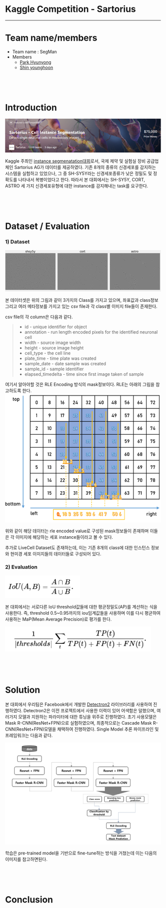 # Kaggle Competition - Sartorius
---


# Team name/members
- Team name : SegMan
- Members
  - [Park Hyunyong](https://github.com/hyunyongPark)
  - [Shin younghoon](https://github.com/Yphy)

<br/><br/><br/>
# Introduction
![image](https://github.com/hyunyongPark/Kaggle_sartorius/blob/master/img/sartorius_title.PNG?raw=true)

Kaggle 주최인 [instance segmenatation대회](https://www.kaggle.com/c/sartorius-cell-instance-segmentation/overview)로서, 국제 제약 및 실험실 장비 공급업체인 Sartorius AG가 데이터를 제공하였다. 
기존 8개의 종류의 신경세포를 감지하는 시스템을 실험하고 있었으나, 그 중 SH-SY5Y라는 신경세포종류가 낮은 정밀도 및 정확도를 나타내서 복병이었다고 한다. 
따라서 본 대회에서는 SH-SY5Y, CORT, ASTRO 세 가지 신경세포유형에 대한 instance를 감지해내는 task를 요구한다. 

<br/><br/><br/>
# Dataset / Evaluation

### 1) Dataset
![image](https://github.com/hyunyongPark/Kaggle_sartorius/blob/master/img/img_example.PNG?raw=true)

본 데이터셋은 위의 그림과 같이 3가지의 Class를 가지고 있으며, 좌표값과 class정보 그리고 여러 메타정보를 가지고 있는 csv file과 각 class별 이미지 file들이 존재한다. 

csv file의 각 column은 다음과 같다.
> * id - unique identifier for object
> * annotation - run length encoded pixels for the identified neuronal cell
> * width - source image width
> * height - source image height
> * cell_type - the cell line
> * plate_time - time plate was created
> * sample_date - date sample was created
> * sample_id - sample identifier
> * elapsed_timedelta - time since first image taken of sample

여기서 알아야할 것은 RLE Encoding 방식의 mask정보이다.
RLE는 아래의 그림을 참고하도록 한다. 
![image](https://github.com/hyunyongPark/Kaggle_sartorius/blob/master/img/rle_encode.png?raw=true)

위와 같이 해당 데이터는 rle encoded value로 구성된 mask정보들이 존재하며 이들은 각 이미지에 해당하는 세포 instance들이라고 볼 수 있다. 

추가로 LiveCell Dataset도 존재하는데, 이는 기존 8개의 class에 대한 인스턴스 정보와 현미경 세포 이미지들의 데이터들로 구성되어 있다. 

### 2) Evaluation
![image](https://github.com/hyunyongPark/Kaggle_sartorius/blob/master/img/evaluation_1.PNG?raw=true)

본 대회에서는 서로다른 IoU threshold값들에 대한 평균정밀도(AP)를 계산하는 식을 사용한다. 
즉, threshold 0.5~0.95까지의 iou임계값들을 사용하며 이를 다시 평균하여 사용하는 MaP(Mean Average Precision)로 평가를 한다.

![image](https://github.com/hyunyongPark/Kaggle_sartorius/blob/master/img/evaluation_2.PNG?raw=true)

<br/><br/><br/>
# Solution
본 대회에서 우리팀은 Facebook에서 개발한 [Detectron2](https://github.com/facebookresearch/detectron2) 라이브러리를 사용하여 진행하였다.
Detectron2은 이전 프로젝트에서 사용한 이력이 있어 어색함은 덜했으며, 여러가지 모델과 지원하는 파라미터에 대한 튜닝을 위주로 진행하였다. 
초기 사용모델은 Mask R-CNN(ResNet+FPN)으로 실험하였으며, 최종적으로는 Cascade Mask R-CNN(ResNet+FPN)모델을 채택하여 진행하였다. 
Single Model 추론 파이프라인 및 프레임워크는 다음과 같다. 

![image](https://github.com/hyunyongPark/Kaggle_sartorius/blob/master/img/casacde_infer_frmwork.PNG?raw=true)

학습은 pre-trained model을 기반으로 fine-tune하는 방식을 거쳤는데 이는 다음의 이미지를 참고하면된다. 



<br/><br/><br/>
# Conclusion

